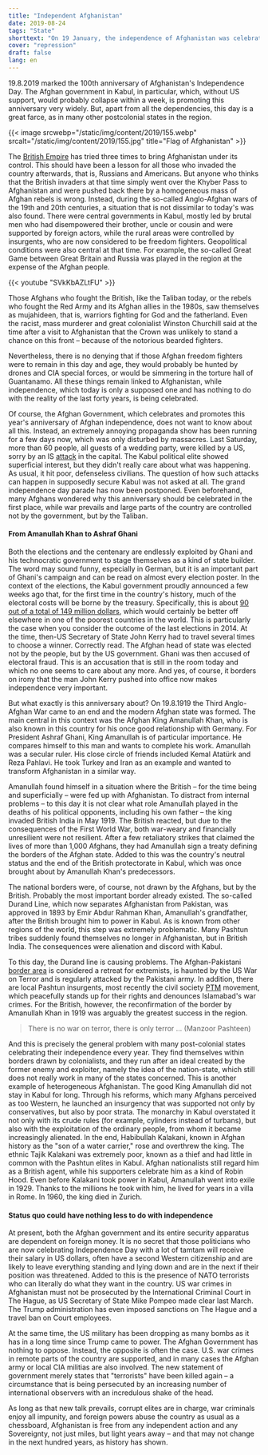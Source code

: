 ```yaml
---
title: "Independent Afghanistan"
date: 2019-08-24
tags: "State"
shorttext: "On 19 January, the independence of Afghanistan was celebrated. The government celebrates and the people laugh / cry at it."
cover: "repression"
draft: false
lang: en
---
```


19.8.2019 marked the 100th anniversary of Afghanistan's Independence Day. The Afghan government in Kabul, in particular, which, without US support, would probably collapse within a week, is promoting this anniversary very widely. But, apart from all the dependencies, this day is a great farce, as in many other postcolonial states in the region.

{{< image srcwebp="/static/img/content/2019/155.webp" srcalt="/static/img/content/2019/155.jpg" title="Flag of Afghanistan" >}}

The [British Empire](https://www.globalresearch.ca/afghanistan-the-legacy-of-the-british-empire-a-brief-history/5327994 "Afghanistan: The Legacy of the British Empire. A Brief History") has tried three times to bring Afghanistan under its control. This should have been a lesson for all those who invaded the country afterwards, that is, Russians and Americans. But anyone who thinks that the British invaders at that time simply went over the Khyber Pass to Afghanistan and were pushed back there by a homogeneous mass of Afghan rebels is wrong. Instead, during the so-called Anglo-Afghan wars of the 19th and 20th centuries, a situation that is not dissimilar to today's was also found. There were central governments in Kabul, mostly led by brutal men who had disempowered their brother, uncle or cousin and were supported by foreign actors, while the rural areas were controlled by insurgents, who are now considered to be freedom fighters. Geopolitical conditions were also central at that time. For example, the so-called Great Game between Great Britain and Russia was played in the region at the expense of the Afghan people.

{{< youtube "SVkKbAZLtFU" >}}

Those Afghans who fought the British, like the Taliban today, or the rebels who fought the Red Army and its Afghan allies in the 1980s, saw themselves as mujahideen, that is, warriors fighting for God and the fatherland. Even the racist, mass murderer and great colonialist Winston Churchill said at the time after a visit to Afghanistan that the Crown was unlikely to stand a chance on this front – because of the notorious bearded fighters. 

Nevertheless, there is no denying that if those Afghan freedom fighters were to remain in this day and age, they would probably be hunted by drones and CIA special forces, or would be simmering in the torture hall of Guantanamo. All these things remain linked to Afghanistan, while independence, which today is only a supposed one and has nothing to do with the reality of the last forty years, is being celebrated.

Of course, the Afghan Government, which celebrates and promotes this year's anniversary of Afghan independence, does not want to know about all this. Instead, an extremely annoying propaganda show has been running for a few days now, which was only disturbed by massacres. Last Saturday, more than 60 people, all guests of a wedding party, were killed by a US, sorry by an IS [attack](https://www.bbc.com/news/world-asia-49383803 "Afghanistan: Bomb kills 63 at wedding in Kabul") in the capital. The Kabul political elite showed superficial interest, but they didn't really care about what was happening. As usual, it hit poor, defenseless civilians. The question of how such attacks can happen in supposedly secure Kabul was not asked at all. The grand independence day parade has now been postponed. Even beforehand, many Afghans wondered why this anniversary should be celebrated in the first place, while war prevails and large parts of the country are controlled not by the government, but by the Taliban.

#### From Amanullah Khan to Ashraf Ghani

Both the elections and the centenary are endlessly exploited by Ghani and his technocratic government to stage themselves as a kind of state builder. The word may sound funny, especially in German, but it is an important part of Ghani's campaign and can be read on almost every election poster. In the context of the elections, the Kabul government proudly announced a few weeks ago that, for the first time in the country's history, much of the electoral costs will be borne by the treasury. Specifically, this is about [90 out of a total of 149 million dollars](http://www.iec.org.af/en/media-gallery/press-releases/661-budget-approval-20190714-en "Press Release On Budget Approval For Presidential Election"), which would certainly be better off elsewhere in one of the poorest countries in the world. This is particularly the case when you consider the outcome of the last elections in 2014. At the time, then-US Secretary of State John Kerry had to travel several times to choose a winner. Correctly read. The Afghan head of state was elected not by the people, but by the US government. Ghani was then accused of electoral fraud. This is an accusation that is still in the room today and which no one seems to care about any more. And yes, of course, it borders on irony that the man John Kerry pushed into office now makes independence very important.

But what exactly is this anniversary about? On 19.8.1919 the Third Anglo-Afghan War came to an end and the modern Afghan state was formed. The main central in this context was the Afghan King Amanullah Khan, who is also known in this country for his once good relationship with Germany. For President Ashraf Ghani, King Amanullah is of particular importance. He compares himself to this man and wants to complete his work. Amanullah was a secular ruler. His close circle of friends included Kemal Atatürk and Reza Pahlavi. He took Turkey and Iran as an example and wanted to transform Afghanistan in a similar way.

Amanullah found himself in a situation where the British – for the time being and superficially – were fed up with Afghanistan. To distract from internal problems – to this day it is not clear what role Amanullah played in the deaths of his political opponents, including his own father – the king invaded British India in May 1919. The British reacted, but due to the consequences of the First World War, both war-weary and financially unresilient were not resilient. After a few retaliatory strikes that claimed the lives of more than 1,000 Afghans, they had Amanullah sign a treaty defining the borders of the Afghan state. Added to this was the country's neutral status and the end of the British protectorate in Kabul, which was once brought about by Amanullah Khan's predecessors.

The national borders were, of course, not drawn by the Afghans, but by the British. Probably the most important border already existed. The so-called Durand Line, which now separates Afghanistan from Pakistan, was approved in 1893 by Emir Abdur Rahman Khan, Amanullah's grandfather, after the British brought him to power in Kabul. As is known from other regions of the world, this step was extremely problematic. Many Pashtun tribes suddenly found themselves no longer in Afghanistan, but in British India. The consequences were alienation and discord with Kabul.

To this day, the Durand line is causing problems. The Afghan-Pakistani [border area](https://www.latimes.com/opinion/story/2019-08-16/terrorist-safe-havens-war-afghanistan "Op-Ed: Terrorist 'safe havens' are a myth — and no reason for continuing the war in Afghanistan") is considered a retreat for extremists, is haunted by the US War on Terror and is regularly attacked by the Pakistani army. In addition, there are local Pashtun insurgents, most recently the civil society [PTM](https://thediplomat.com/2018/04/what-does-the-pashtun-tahafuz-movement-want/ "What Does the Pashtun Tahafuz Movement Want?") movement, which peacefully stands up for their rights and denounces Islamabad's war crimes. For the British, however, the reconfirmation of the border by Amanullah Khan in 1919 was arguably the greatest success in the region.

> There is no war on terror, there is only terror ... (Manzoor Pashteen)

And this is precisely the general problem with many post-colonial states celebrating their independence every year. They find themselves within borders drawn by colonialists, and they run after an ideal created by the former enemy and exploiter, namely the idea of the nation-state, which still does not really work in many of the states concerned. This is another example of heterogeneous Afghanistan. The good King Amanullah did not stay in Kabul for long. Through his reforms, which many Afghans perceived as too Western, he launched an insurgency that was supported not only by conservatives, but also by poor strata. The monarchy in Kabul overstated it not only with its crude rules (for example, cylinders instead of turbans), but also with the exploitation of the ordinary people, from whom it became increasingly alienated. In the end, Habibullah Kalakani, known in Afghan history as the "son of a water carrier," rose and overthrew the king. The ethnic Tajik Kalakani was extremely poor, known as a thief and had little in common with the Pashtun elites in Kabul. Afghan nationalists still regard him as a British agent, while his supporters celebrate him as a kind of Robin Hood. Even before Kalakani took power in Kabul, Amanullah went into exile in 1929. Thanks to the millions he took with him, he lived for years in a villa in Rome. In 1960, the king died in Zurich.

#### Status quo could have nothing less to do with independence

At present, both the Afghan government and its entire security apparatus are dependent on foreign money. It is no secret that those politicians who are now celebrating Independence Day with a lot of tamtam will receive their salary in US dollars, often have a second Western citizenship and are likely to leave everything standing and lying down and are in the next if their position was threatened. Added to this is the presence of NATO terrorists who can literally do what they want in the country. US war crimes in Afghanistan must not be prosecuted by the International Criminal Court in The Hague, as US Secretary of State Mike Pompeo made clear last March. The Trump administration has even imposed sanctions on The Hague and a travel ban on Court employees.

At the same time, the US military has been dropping as many bombs as it has in a long time since Trump came to power. The Afghan Government has nothing to oppose. Instead, the opposite is often the case. U.S. war crimes in remote parts of the country are supported, and in many cases the Afghan army or local CIA militias are also involved. The new statement of government merely states that "terrorists" have been killed again – a circumstance that is being persecuted by an increasing number of international observers with an incredulous shake of the head.

As long as that new talk prevails, corrupt elites are in charge, war criminals enjoy all impunity, and foreign powers abuse the country as usual as a chessboard, Afghanistan is free from any independent action and any Sovereignty, not just miles, but light years away – and that may not change in the next hundred years, as history has shown.
